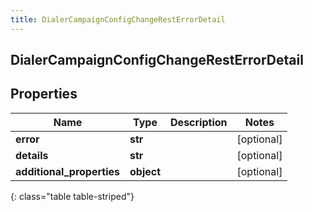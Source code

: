 ```yaml
---
title: DialerCampaignConfigChangeRestErrorDetail
---
```

## DialerCampaignConfigChangeRestErrorDetail

## Properties

|Name | Type | Description | Notes|
|------------ | ------------- | ------------- | -------------|
| **error** | **str** |  | [optional] |
| **details** | **str** |  | [optional] |
| **additional_properties** | **object** |  | [optional] |
{: class="table table-striped"}


